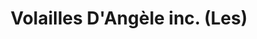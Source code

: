 ---
title: "Volailles D'Angèle inc. (Les)"
url: /saint-esprit/volailles-dangele-inc-les/
shop: butcher
---
